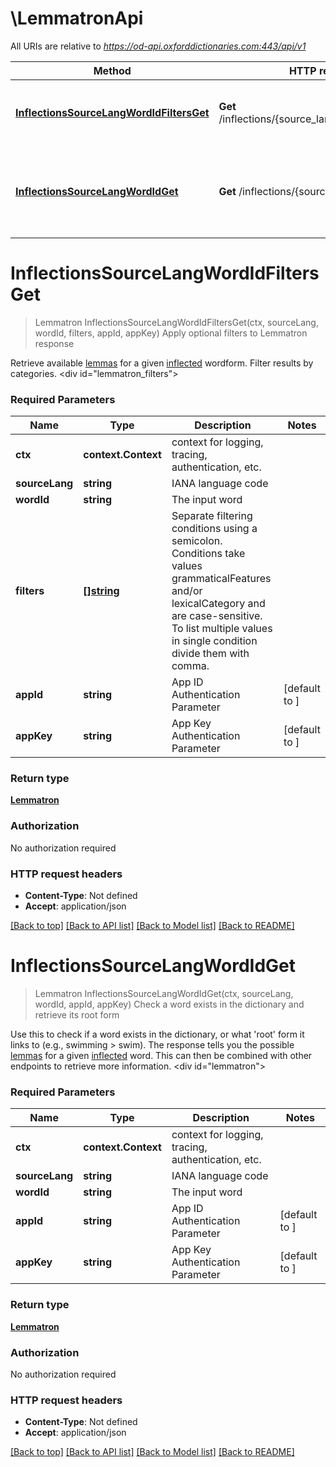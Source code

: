 # \LemmatronApi

All URIs are relative to *https://od-api.oxforddictionaries.com:443/api/v1*

Method | HTTP request | Description
------------- | ------------- | -------------
[**InflectionsSourceLangWordIdFiltersGet**](LemmatronApi.md#InflectionsSourceLangWordIdFiltersGet) | **Get** /inflections/{source_lang}/{word_id}/{filters} | Apply optional filters to Lemmatron response
[**InflectionsSourceLangWordIdGet**](LemmatronApi.md#InflectionsSourceLangWordIdGet) | **Get** /inflections/{source_lang}/{word_id} | Check a word exists in the dictionary and retrieve its root form


# **InflectionsSourceLangWordIdFiltersGet**
> Lemmatron InflectionsSourceLangWordIdFiltersGet(ctx, sourceLang, wordId, filters, appId, appKey)
Apply optional filters to Lemmatron response

 Retrieve available [lemmas](documentation/glossary?term=lemma) for a given [inflected](documentation/glossary?term=inflection) wordform. Filter results by categories.      <div id=\"lemmatron_filters\"></div> 

### Required Parameters

Name | Type | Description  | Notes
------------- | ------------- | ------------- | -------------
 **ctx** | **context.Context** | context for logging, tracing, authentication, etc.
  **sourceLang** | **string**| IANA language code | 
  **wordId** | **string**| The input word | 
  **filters** | [**[]string**](string.md)| Separate filtering conditions using a semicolon. Conditions take values grammaticalFeatures and/or lexicalCategory and are case-sensitive. To list multiple values in single condition divide them with comma. | 
  **appId** | **string**| App ID Authentication Parameter | [default to ]
  **appKey** | **string**| App Key Authentication Parameter | [default to ]

### Return type

[**Lemmatron**](Lemmatron.md)

### Authorization

No authorization required

### HTTP request headers

 - **Content-Type**: Not defined
 - **Accept**: application/json

[[Back to top]](#) [[Back to API list]](../README.md#documentation-for-api-endpoints) [[Back to Model list]](../README.md#documentation-for-models) [[Back to README]](../README.md)

# **InflectionsSourceLangWordIdGet**
> Lemmatron InflectionsSourceLangWordIdGet(ctx, sourceLang, wordId, appId, appKey)
Check a word exists in the dictionary and retrieve its root form

 Use this to check if a word exists in the dictionary, or what 'root' form it links to (e.g., swimming > swim). The response tells you the possible [lemmas](documentation/glossary?term=lemma) for a given [inflected](documentation/glossary?term=inflection) word. This can then be combined with other endpoints to retrieve more information.    <div id=\"lemmatron\"></div> 

### Required Parameters

Name | Type | Description  | Notes
------------- | ------------- | ------------- | -------------
 **ctx** | **context.Context** | context for logging, tracing, authentication, etc.
  **sourceLang** | **string**| IANA language code | 
  **wordId** | **string**| The input word | 
  **appId** | **string**| App ID Authentication Parameter | [default to ]
  **appKey** | **string**| App Key Authentication Parameter | [default to ]

### Return type

[**Lemmatron**](Lemmatron.md)

### Authorization

No authorization required

### HTTP request headers

 - **Content-Type**: Not defined
 - **Accept**: application/json

[[Back to top]](#) [[Back to API list]](../README.md#documentation-for-api-endpoints) [[Back to Model list]](../README.md#documentation-for-models) [[Back to README]](../README.md)


